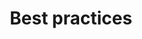 ---
title: Best practices
lunr: true
nav_sort: 3
nav_groups:
  - primary
nav_category: true
tags:
---